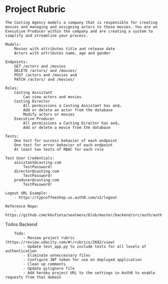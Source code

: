 # Project Rubric
	The Casting Agency models a company that is responsible for creating movies and managing and assigning actors to those movies. You are an Executive Producer within the company and are creating a system to simplify and streamline your process.

	Models:
		Movies with attributes title and release date
		Actors with attributes name, age and gender
	
	Endpoints:
		GET /actors and /movies
		DELETE /actors/ and /movies/
		POST /actors and /movies and
		PATCH /actors/ and /movies/
	
	Roles:
		Casting Assistant
			Can view actors and movies
		Casting Director
			All permissions a Casting Assistant has and…
			Add or delete an actor from the database
			Modify actors or movies
		Executive Producer
			All permissions a Casting Director has and…
			Add or delete a movie from the database
	
	Tests:
		One test for success behavior of each endpoint
		One test for error behavior of each endpoint
		At least two tests of RBAC for each role

	Test User Credentials:
		assistant@casting.com
			TestPassword!
		director@casting.com
			TestPassword!
		producer@casting.com
			TestPassword!

	Logout URL Example: 
		- https://typcoffeeshop.us.auth0.com/v2/logout

	Reference Repo:
		- https://github.com/kkufieta/sealmess/blob/master/backend/src/auth/auth.py





Todos
	Backend
		
		Todo:
			- Review project rubric  (https://review.udacity.com/#!/rubrics/2682/view)
			- Update test_app.py to include tests for all levels of authentication
			- Eliminate unneccessary files
			- Configure JWT token for use on deployed application
			- Clean up comments
			- Update gitignore file
			- Add heroku project URL to the settings in Auth0 to enable requests from that domain
			
